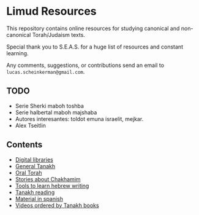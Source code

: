 # Limud Resources

This repository contains online resources for studying canonical and non-canonical Torah/Judaism texts.

Special thank you to S.E.A.S. for a huge list of resources and constant learning.

Any comments, suggestions, or contributions send an email to `lucas.scheinkerman@gmail.com`.

## TODO
- Serie Sherki maboh toshba
- Serie halbertal maboh majshaba
- Autores interesantes: toldot emuna israelit, mejkar.
- Alex Tseitlin
  

## Contents
- [Digital libraries](./digital_libraries.md)
- [General Tanakh](./general_tanakh.md)
- [Oral Torah](./oral_torah.md)
- [Stories about Chakhamim](https://chakima.org.il/חכמים/)
- [Tools to learn hebrew writing](./hebrew_writing.md)
- [Tanakh reading](./tanakh_reading.md)
- [Material in spanish](./spanish_material.md)
- [Videos ordered by Tanakh books](./videos_tanakh.md)


